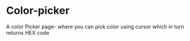 # Color-picker
A color Picker page- where you can pick color using cursor which in turn returns HEX code
